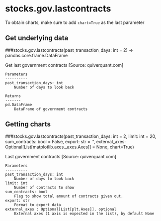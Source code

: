 # stocks.gov.lastcontracts

To obtain charts, make sure to add `chart=True` as the last parameter

## Get underlying data 
###stocks.gov.lastcontracts(past_transaction_days: int = 2) -> pandas.core.frame.DataFrame

Get last government contracts [Source: quiverquant.com]

    Parameters
    ----------
    past_transaction_days: int
        Number of days to look back

    Returns
    -------
    pd.DataFrame
        DataFrame of government contracts

## Getting charts 
###stocks.gov.lastcontracts(past_transaction_days: int = 2, limit: int = 20, sum_contracts: bool = False, export: str = '', external_axes: Optional[List[matplotlib.axes._axes.Axes]] = None, chart=True)

Last government contracts [Source: quiverquant.com]

    Parameters
    ----------
    past_transaction_days: int
        Number of days to look back
    limit: int
        Number of contracts to show
    sum_contracts: bool
        Flag to show total amount of contracts given out.
    export: str
        Format to export data
    external_axes : Optional[List[plt.Axes]], optional
        External axes (1 axis is expected in the list), by default None
